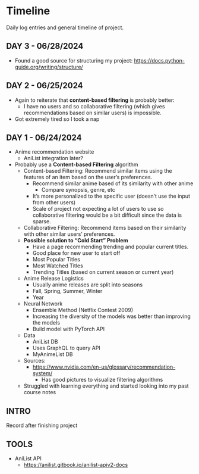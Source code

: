 # Timeline

Daily log entries and general timeline of project.

## DAY 3 - 06/28/2024
- Found a good source for structuring my project: https://docs.python-guide.org/writing/structure/

## DAY 2 - 06/25/2024
- Again to reiterate that **content-based filtering** is probably better:
  - I have no users and so collaborative filtering (which gives recommendations based on similar users) is impossible.
- Got extremely tired so I took a nap

## DAY 1 - 06/24/2024

- Anime recommendation website
  - AniList integration later?
- Probably use a **Content-based Filtering** algorithm
  - Content-based Filtering: Recommend similar items using the features of an item based on the user’s preferences.
    - Recommend similar anime based of its similarity with other anime
      - Compare synopsis, genre, etc
    - It’s more personalized to the specific user (doesn’t use the input from other users)
    - Scale of project not expecting a lot of users to use so collaborative filtering would be a bit difficult since the data is sparse.
  - Collaborative Filtering: Recommend items based on their similarity with other similar users’ preferences.
  - **Possible solution to “Cold Start” Problem**
    - Have a page recommending trending and popular current titles.
    - Good place for new user to start off
    - Most Popular Titles
    - Most Watched Titles
    - Trending Titles (based on current season or current year)
  - Anime Release Logistics
    - Usually anime releases are split into seasons
    - Fall, Spring, Summer, Winter
    - Year
  - Neural Network
    - Ensemble Method (Netflix Contest 2009)
    - Increasing the diversity of the models was better than improving the models
    - Build model with PyTorch API
  - Data
    - AniList DB
    - Uses GraphQL to query API
    - MyAnimeList DB
  - Sources:
    - https://www.nvidia.com/en-us/glossary/recommendation-system/
      - Has good pictures to visualize filtering algorithms
  - Struggled with learning everything and started looking into my past course notes

## INTRO

Record after finishing project

## TOOLS

- AniList API
  - https://anilist.gitbook.io/anilist-apiv2-docs